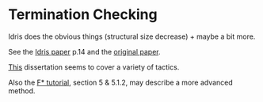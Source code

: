 # Termination Checking

Idris does the obvious things (structural size decrease) + maybe a bit more.

See the [Idris paper](https://pdfs.semanticscholar.org/1407/220ca09070233dca256433430d29e5321dc2.pdf) p.14 and the [original paper](https://dl.acm.org/citation.cfm?id=360210).

[This](http://www2.tcs.ifi.lmu.de/~abel/diss.pdf) dissertation seems to cover a variety of tactics.

Also the [F* tutorial](https://www.fstar-lang.org/tutorial/), section 5 & 5.1.2, may describe a more advanced method.

